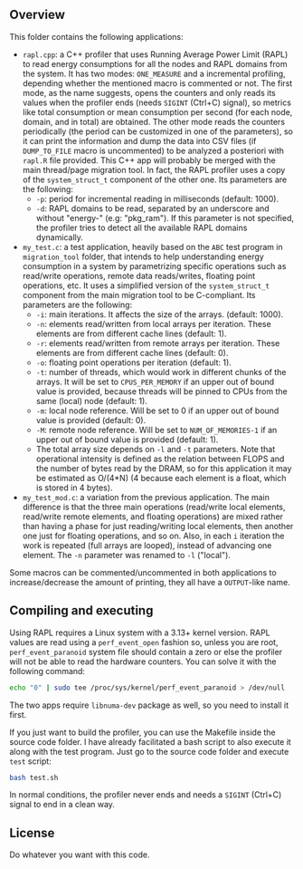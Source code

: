 ## Overview
This folder contains the following applications:
* `rapl.cpp`: a C++ profiler that uses Running Average Power Limit (RAPL) to read energy consumptions for all the nodes and RAPL domains from the system. It has two modes: `ONE_MEASURE` and a incremental profiling, depending whether the mentioned macro is commented or not. The first mode, as the name suggests, opens the counters and only reads its values when the profiler ends (needs `SIGINT` (Ctrl+C) signal), so metrics like total consumption or mean consumption per second (for each node, domain, and in total) are obtained. The other mode reads the counters periodically (the period can be customized in one of the parameters), so it can print the information and dump the data into CSV files (if `DUMP_TO_FILE` macro is uncommented) to be analyzed a posteriori with `rapl.R` file provided. This C++ app will probably be merged with the main thread/page migration tool. In fact, the RAPL profiler uses a copy of the `system_struct_t` component of the other one. Its parameters are the following:
  - `-p`: period for incremental reading in milliseconds (default: 1000).
  - `-d`: RAPL domains to be read, separated by an underscore and without "energy-" (e.g: "pkg_ram"). If this parameter is not specified, the profiler tries to detect all the available RAPL domains dynamically.
* `my_test.c`: a test application, heavily based on the `ABC` test program in `migration_tool` folder, that intends to help understanding energy consumption in a system by parametrizing specific operations such as read/write operations, remote data reads/writes, floating point operations, etc. It uses a simplified version of the `system_struct_t` component from the main migration tool to be C-compliant. Its parameters are the following:
  - `-i`: main iterations. It affects the size of the arrays. (default: 1000).
  - `-n`: elements read/written from local arrays per iteration. These elements are from different cache lines (default: 1).
  - `-r`: elements read/written from remote arrays per iteration. These elements are from different cache lines (default: 0).
  - `-o`: floating point operations per iteration (default: 1).
  - `-t`: number of threads, which would work in different chunks of the arrays. It will be set to `CPUS_PER_MEMORY` if an upper out of bound value is provided, because threads will be pinned to CPUs from the same (local) node (default: 1).
  - `-m`: local node reference. Will be set to 0 if an upper out of bound value is provided (default: 0).
  - `-M`: remote node reference. Will be set to `NUM_OF_MEMORIES-1` if an upper out of bound value is provided (default: 1).
  - The total array size depends on `-l` and `-t` parameters.
Note that operational intensity is defined as the relation between FLOPS and the number of bytes read by the DRAM, so for this application it may be estimated as O/(4*N) (4 because each element is a float, which is stored in 4 bytes).
* `my_test_mod.c`: a variation from the previous application. The main difference is that the three main operations (read/write local elements, read/write remote elements, and floating operations) are mixed rather than having a phase for just reading/writing local elements, then another one just for floating operations, and so on. Also, in each `i` iteration the work is repeated (full arrays are looped), instead of advancing one element. The `-n` parameter was renamed to `-l` ("local").

Some macros can be commented/uncommented in both applications to increase/decrease the amount of printing, they all have a `OUTPUT`-like name.

## Compiling and executing
Using RAPL requires a Linux system with a 3.13+ kernel version. RAPL values are read using a `perf_event_open` fashion so, unless you are root, `perf_event_paranoid` system file should contain a zero or else the profiler will not be able to read the hardware counters. You can solve it with the following command:
```bash
echo "0" | sudo tee /proc/sys/kernel/perf_event_paranoid > /dev/null
```

The two apps require `libnuma-dev` package as well, so you need to install it first.

If you just want to build the profiler, you can use the Makefile inside the source code folder. I have already facilitated a bash script to also execute it along with the test program. Just go to the source code folder and execute `test` script:
```bash
bash test.sh
```

In normal conditions, the profiler never ends and needs a `SIGINT` (Ctrl+C) signal to end in a clean way. 

## License
Do whatever you want with this code.

